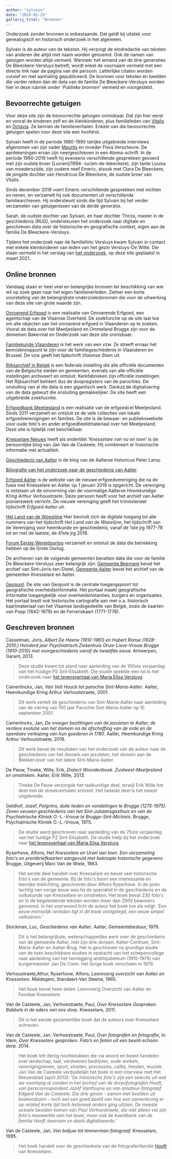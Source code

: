 ```yaml
---
author: "sylvain"
date: "2019-01-25"
gallerij_titel: "Bronnen"
---
```

Onderzoek zonder bronnen is onbestaande. Dat geldt bij uitstek voor genealogisch en historisch onderzoek in het algemeen.

Sylvain is de auteur van de teksten. Hij verzorgt de eindredactie van teksten van anderen die altijd met naam worden genoemd. Ook de namen van getuigen worden altijd vermeld. Wanneer het iemand van de drie generaties De Bleeckere-Versluys betreft, wordt enkel de voornaam vermeld met een directe link naar de pagina van die persoon. Letterlijke citaten worden cursief en met aanhaling gepubliceerd. De bronnen voor teksten en beelden die verder reiken dan de data van de familie De Bleeckere-Versluys worden hier in deze rubriek onder '_Publieke bronnen_' vermeld en voorgesteld. 

## Bevoorrechte getuigen

Voor deze site zijn de bevoorrechte getuigen onmisbaar. Dat zijn hier eerst en vooral de kinderen zelf en de kleinkinderen, plus familieleden van [Vitalis](1879-vitalis-de-bleeckere) en [Octavia](1878-octavia-versluys). Ze kennen de familieverhalen. Enkele van die bevoorrechte getuigen spelen voor deze site een hoofdrol.

 Sylvain heeft in de periode 1980-1990 talrijke uitgebreide interviews afgenomen van zijn vader [Maurits](1916-maurits-de-bleeckere) en moeder Flora Verscheure. De aantekeningen ervan zijn neergeschreven in een Atoma-schrift. In de periode 1990-2019 heeft hij eveneens verschillende gesprekken gevoerd met zijn oudste broer [Lucien](1994- lucien-de-bleeckere), zijn tante Louisa van moederszijde, zijn oudere neef Emeric, alsook met Clara De Bleeckere, de jongste dochter van Hendricus De Bleeckere, de oudste broer van Vitalis. 

 Sinds december 2018 voert Emeric verschillende gesprekken met nichten en neven, en verzamelt hij ook documenten uit verschillende familiearchieven. Hij ondersteunt sinds die tijd Sylvain bij het verder verzamelen van getuigenissen van de derde generatie. 

 Sarah, de oudste dochter van Sylvain, en haar dochter Thirza, master in de geschiedenis (RUG), ondersteunen het onderzoek naar digitale en geschreven data over de historische en geografische context, eigen aan de familie De Bleeckere-Versluys. 

 Tijdens het onderzoek naar de familiefoto Versluys kwam Sylvain in contact met enkele kleinkinderen van leden van het gezin Versluys-De Witte. Die staan vermeld in het verslag van [het onderzoek](https://www.debleeckere.be/onderzoek-familiefoto%20versluys), op deze site geplaatst in maart 2021. 

## Online bronnen

Vandaag staan er heel veel en belangrijke bronnen ter beschikking van wie wil op zoek gaan naar het eigen familieverleden. Ziehier een korte voorstelling van de belangrijkste onderzoeksbronnen die voor de uitwerking van deze site van grote waarde zijn.

  [Onroerend Erfgoed](https://www.onroerenderfgoed.be/) is een realisatie van Onroerende Erfgoed, een agentschap van de Vlaamse Overheid. De zoekfunctie op de site laat toe om alle objecten van het onroerend erfgoed in Vlaanderen op te zoeken. Vooral de data over het Meetjesland en Ommeland Brugge zijn  voor de domeinen Bakermat en Onderzoek van deze site onmisbaar. 

  [Familiekunde Vlaanderen](https://familiekunde-vlaanderen.be) is het werk van een vzw. Ze streeft ernaar het kennisknooppunt te zijn voor de familiegeschiedenis in Vlaanderen en Brussel. De vzw geeft het tijdschrift _Vlaamse Stam_ uit.

  [Rijksarchief in België](http://www.arch.be/index.php?l=nl) is een federale instelling die alle officiële documenten van de Belgische steden en gemeenten, evenals van alle officiële instellingen archiveert en ontsluit. Kerkfabrieken zijn officiële instellingen. Het Rijksarchief beheert dus de doopregisters van de parochies. De onsluiting van al die data is een gigantisch werk. Dankzij de digitalisering van de data gebeurt die onsluiting gemakkelijker. De site heeft een uitgebreide zoekfucntie. 

  [Erfgoedbank Meetjesland](www.ergoedbankmeetsjesland.be) is een realisatie van de erfgoedcel Meetjesland. Sinds 2011 verzamelt en ontsluit ze de vele collecties van lokale erfgoedverenigingen en families. De site is de bewaar- en publiekswebsite voor oude foto's en ander erfgoedbeeldmateriaal over het Meetjesland. Deze site is tijdelijk niet beschikbaar.

  [Knesselare Nieuws](https://knesselaarsnieuws.net) heeft als ondertitel '_Knesselare van nu en toen_' is de persoonlijke blog van Jan Van de Casteele. Hij  combineert er historische informatie met actualiteit.

  [Geschiedenis van Aalter](https://geschiedenisvanaalter.blogspot.com/?view=snapshot) is de blog van de Aalterse historicus Peter Laroy.

  [Biliografie van het onderzoek naar de geschiedenis van Aalter](https://www.aalter.be/bibliografie/). 

  [Erfgoed Aalter](https://erfgoedaalter.be/) is de website van de nieuwe erfgoedvereniging die na de fusie met Knesselare en Aalter op 1 januari 2019 is opgericht. De vereniging is ontstaan uit de omvorming van de voormalige Aalterse _Heemkundige Kring Arthur Verhoustraete_. Deze persoon heeft voor het archief van Aalter pionierswerk verricht. De nieuwe vereniging geeft het trimesterieel tijdschrift _Erfgoed Aalter_ uit.

  [Het Land van de Woestijne](https://erfgoedaalter.be/land-van-de-woestyne/) Hier bevindt zich de digitale toegang tot alle nummers van het tijdschrift _Het Land van de Woestijne_, het tijdschrift van de Vereniging voor heemkunde en geschiedenis, vanaf de 1ste jrg 1977-78 tot en met de laatste, de 41ste jrg 2018.

  [Forum Eerste Wereldoorlog](http://www.forumeerstewereldoorlog.nl) verzamelt en ontsluit de data die betrekking hebben op de Grote Oorlog.

  De archieven van de volgende gemeenten bevatten data die voor de familie De Bleeckere-Versluys zeer belangrijk zijn: [Gemeente Beernem](https://www.beernem.be/product/1287/archief-van-de-gemeente) bevat het archief van Sint-Joris-ten-Distel, [Gemeente Aalter](https://www.aalter.be/archief) bevat het archief van de gemeenten Knesselare en Aalter.

   [Geopunt](www.geopunt.be). 
   De site van Geopunt is de centrale toegangspoort tot geografische overheidsinformatie. Het portaal maakt geografische informatie toegangkelijk voor overheidsinstanties, burgers en organisaties. Het portaal biedt ook historische cartografie aan met o.a. historisch kaartmateriaal van het Vlaamse landsgedeelte van België, zoals de kaarten van Popp (1842-1879) en de Ferrariskaart (1771-1778). 

  ## Geschreven bronnen

Casselman, Joris, _Albert De Haene (1910-1961) en Hubert Ronse (1928-2010.) Honderd jaar Psychiatrisch Ziekenhuis Onze-Lieve-Vrouw Brugge (1910-2010) met voorgeschiedenis vanaf de twaalfde eeuw._ Antwerpen, Garant, 2013.

>Deze studie kwam tot stand naar aanleiding van de 100ste verjaardag van het huidige PS Sint-Elisabeth. Die studie speelde een rol in het onderzoek naar [het levensverhaal van Maria Elisa Versluys](https://www.debleeckere.be/1878-octavia-versluys/mozaik/3-versluys).

 Camerlinckx, Jan, _Van Velt Houck tot parochie Sint-Maria-Aalter_. Aalter, Heemkundige Kring Arthur Verhoutstraete, 2001.

>Dit werk vertelt de geschiedenis van Sint-Maria-Aalter naar aanleiding van de viering van 150 jaar Parochie Sint-Maria-Aalter op 15 september 2001.

Camerlinckx, Jan, _De vroeger bezittingen van de jezuïeten te Aalter, de verdere evolutie van het domein na de afschaffing van de orde en de openbare verkoping van hun goederen in 1780_. Aalter, Heemkundige Kring Arthur Verhoutstraete, 2018. 

>Dit werk bevat de resultaten van het onderzoek van de auteur naar de geschiedenis van het domein van jezuïeten, het domein aan de Blekkervijver van het latere Sint-Maria-Aalter.

De Pauw, Tineke, Wille, Erik, _Dialect Woordenboek. Zuidwest-Meetjesland en omstreken_. Aalter, Erik Wille, 2013.

>Tineke De Pauw verzorgde het taalkundige deel, terwijl Erik Wille het deel met de streekverhalen schreef. Het tweede deel is het meest uitgebreide.

Geldhof, Jozef, _Pelgrims, dulle lieden en vondelingen te Brugge (1275-1975). Zeven eeuwen geschiedenis van het Sint-Juliaansgasthuis en van de Psychiatrische Kliniek O.-L.-Vrouw te Brugge-Sint-Michiels_. Brugge, Psychiatrische Kliniek O.-L.-Vrouw, 1975.

>De studie werd geschreven naar aanleiding van de 75ste verjaardag van het huidige PZ Sint-Elisabeth. De studie hielp bij het onderzoek naar [het levensverhaal van Maria Elisa Versluys](https://www.debleeckere.be/1878-octavia-versluys/mozaik/3-versluys).

Ryserhove, Alfons, _Het Knesselare en Ursel van toen. Een verzameling foto's en prentbriefkaarten aangevuld met beknopte historische gegevens._ Brugge, Uitgeverij Marc Van de Wiele, 1983.

>Het eerste deel handelt over Knesselare en bevat veel historische foto's van de gemeente. Bij de foto's hoort een interessante en leerrijke toelichting, geschreven door Alfons Ryserhove. In de jaren tachtig van vorige eeuw was hij de specialist in de geschiedenis en de volkskunde van Knesselare en omstreken. Het boek bevat 230 foto's en in de begeleidende teksten worden meer dan 2500 bewoners genoemd. In het voorwoord licht de auteur het boek toe als volgt: '_Een eeuw menselijk verleden ligt in dit boek vastgelegd, een eeuw simpel volksleven_.'

Stockman, Luc, _Geschiedenis van Aalter_. Aalter, Gemeentebestuur, 1979.

>Dit is het belangrijkste, wetenschappelijke werk over de geschiedenis van de gemeente Aalter, met zijn drie dorpen: Aalter-Centrum, Sint-Maria-Aalter en Aalter-Brug. Het is geschreven na grondige studie van de toen beschikbare studies in opdracht van het schepencollege naar aanleiding van het twintigjarig ambtsjubeleum (1915-1979) van burgermeester Jan De Crem. Het lijvige boek verscheen in 1979.

Verhoustraete,Athur, Ryserhove, Alfons, _Leenroerig overzicht van Aalter en Knesselare_. Maldegem, Standaert-Van Steene, 1965.

>Het boek bevat twee delen: Leenroerig Overzicht van Aalter en Feodaal Knesselare. 

Van de Casteele, Jan, Verhoestraete, Paul, _Over Knesselare Gesproken. Babbels in de aders van ons dorp._ Knesselare, 2011. 

>Dit is het eerste gezamenlijke boek dat de auteurs over Knesselare schreven. 

Van de Casteele, Jan, Verhoestraete, Paul, _Over fotografen en fotografie_, in: Idem, _Over Knesselare gesproken. Foto’s en feiten uit een beeld-schoon dorp._ 2014.

>Het boek telt dertig hoofdstukken die via woord en beeld handelen over landschap, taal, verdwenen bedrijven, oude winkels, verenigingsleven, sport, stoeten, processies, cafés, feesten, muziek. Jan Van de Casteele verduidelijkt het boek in een interview met Het Nieuwsblad (april 2013): '_De historische foto's zijn een selectie uit wat we voorlopig al vonden in het archief van de dorpsfotografen Hooft, van perscorrespondent Jozef Vanthuyne en van amateur-fotograaf Edgard Van de Casteele. Die drie geven - samen met beelden uit koekendozen - toch wel een goed beeld van hoe een samenleving er op relatief korte tijd toch helemaal anders ging uitzien. De meeste actuele beelden komen van Paul Verhoestraete, die niet alleen via zijn foto's meewerkte aan het boek, maar ook de beeldbank van de familie Hooft doornam en deels digitaliseerde._’

Van de Casteele, Jan, _Van baljuw tot timmerman-fotograaf._ Knesselare, 1995. 

>Het boek handelt over de geschiedenis van de fotografenfamilie [Hooft](bakermat-'Knesseloare') van Knesselare.


